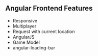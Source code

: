 ## Angular Frontend Features

* Responsive
* Multiplayer
* Request with current location
* AngularJS
* Game Model
* angular-loading-bar